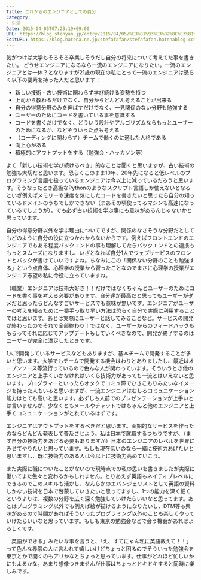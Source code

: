 ```yaml
---
Title: これからのエンジニアとしての自分
Category:
- 生活
Date: 2015-04-05T07:23:19+09:00
URL: https://blog.stenyan.jp/entry/2015/04/05/%E3%81%93%E3%82%8C%E3%81%8B%E3%82%89%E3%81%AE%E3%82%A8%E3%83%B3%E3%82%B8%E3%83%8B%E3%82%A2%E3%81%A8%E3%81%97%E3%81%A6%E3%81%AE%E8%87%AA%E5%88%86
EditURL: https://blog.hatena.ne.jp/stefafafan/stefafafan.hatenablog.com/atom/entry/8454420450090443860
---
```


気がつけば大学もそろそろ卒業しそうだし自分の将来について考えてた事を書きたい。
どうせエンジニアになるなら一流のエンジニアになりたい。一流のエンジニアとは一体？となりますが21歳の現在の私にとって一流のエンジニアは恐らく以下の要素を持った人だと思います：

<!-- more -->

* 新しい技術・古い技術に関わらず学び続ける姿勢を持つ
* 上司から教わるだけでなく、自分からどんどん考えることが出来る
* 自分の得意分野のみを伸ばすだけでなく、一見関係のない分野も勉強する
* ユーザーのためにコードを書いている事を意識する
* コードを書くだけでなく、どういう設計やアルゴリズムならもっとユーザーのためになるか、などそういった点も考える
* （コーディングに関わらず）チームで働くのに適した人格である
* 向上心がある
* 積極的にアウトプットをする（勉強会・ハッカソン等）

よく「新しい技術を学び続けるべき」的なことは聞くと思いますが、古い技術の勉強も大切だと思います。恐らくこのまま10年、20年先になると低レベルのプログラミング言語を扱っているエンジニアは今以上に減っているだろうと思います。そうなったとき高級なPythonのようなスクリプト言語しか使えないとなるといざ例えばメモリーや速度を気にしたコードを書きたいと思ったら自分の知っているドメインのうちでしかできない（まあその頃使ってるマシンも高速になっているでしょうが）。でも必ず古い技術を学ぶ事にも意味があるんじゃないかと思っています。

自分の得意分野以外を学ぶ理由についてですが、関係のなさそうな分野だとしてもどのように自分の役に立つかわからないからです。例えばフロントエンドのエンジニアでもある程度バックエンドの事も理解してたらバックエンドとの連携ももっとスムーズになりますし、いざとなれば自分1人でウェブサービスのフロントとバックが書けていいですよね。ちなみにこの「関係ない分野のことも勉強する」という点自体、心理学の授業から習ったことなのでまさに心理学の授業がエンジニア志望の私に今役に立っていますね。

（職業）エンジニアは技術大好き！！だけではなくちゃんとユーザーのためにコードを書く事を考える必要があります。自分達が最高だと思ってもユーザーがダメだと思ったらどんなすごいサービスでも意味が無いです。エンジニアがユーザーの考えを知るために一番手っ取り早い方法は恐らく自分で実際に利用することではと思います。あとは実際にユーザーと話してみることなど。サービスの開発が終わったのでそれで全部終わり！ではなく、ユーザーからのフィードバックももらってそれに応じてアップデートもしていくべきなので、開発が終了するのはユーザーが完全に満足したときです。

1人で開発しているサービスなどもありますが、基本チームで開発することが多いと思います。大学でもチームで開発する機会はわりとありましたし、最近はオープンソース等流行っているので色んな人が関わっています。そういうとき他のエンジニアと上手くいかなければいくら技術力があっても一流とはいえないと思います。プログラマーといったらオタクでコミュ障でひきこもりみたいなイメージを持った人もいると思いますが、一流エンジニアはむしろコミュニケーション能力はとても高いと思います。必ずしも人前でのプレゼンテーションが上手いとは言いませんが、少なくともメールやチャットではちゃんと他のエンジニアと上手くコミュニケーションがとれているはずです。

エンジニアはアウトプットをするべきだと思います。画期的なサービスを作ったのならどんどん発表して普及させよう。私は日本で就職するつもりですが、（まず自分の技術力をあげる必要もありますが）日本のエンジニアのレベルを世界にみせてやりたいと思っています。もしも現在低いのなら一緒に技術力あげたいと思いますし、既に技術力のある人は今以上に技術力高めていこう。

まだ実際に職についたことがないので現時点での私の思いを書きましたが実際に働いてまた色々と変わるかもしれません。とりあえず英語もネイティブレベルにできるのでこのスキルも活かし、なんらかのエバンジェリストとして英語の資料しかない技術を日本で啓蒙していきたいと思ってますし、1つの能力を深く細くというよりは、複数の分野を広く深く勉強していけたらいいなと思ってます。あとはプログラミング以外でも例えば絵が描けるようになりたいし、DTM等も興味があるので時間があればそういったプログラミング以外のことも楽しくやっていけたらいいなと思っています。もしも東京の勉強会などで会う機会があればよろしくです。

「英語ができる」みたいな事を言うと、「え、すてにゃん私に英語教えて！！」って色んな界隈の人に言われて嬉しいけどちょっと困るのでそういった勉強会を東京とかで開くのもアリかなとちょっと思っています。仕事がどれほど忙しいかにもよるかな。あまり想像つきませんが仕事はちょっとドキドキすると同時に楽しみです。
